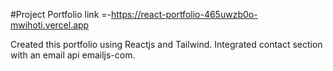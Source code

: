 #Project Portfolio link
=-https://react-portfolio-465uwzb0o-mwihoti.vercel.app



Created this portfolio using Reactjs and Tailwind. Integrated contact section with an email api emailjs-com.
